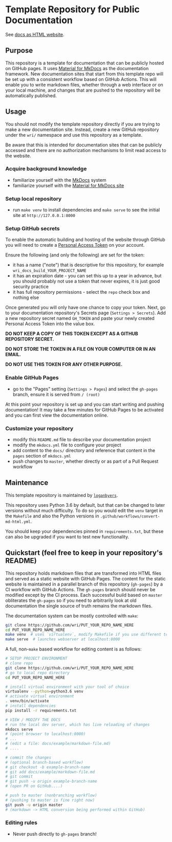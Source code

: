 # Template Repository for Public Documentation

See [docs as HTML website](https://wri.github.io/PUT_YOUR_REPO_NAME_HERE).


## Purpose
This repository is a template for documentation that can be publicly hosted on GitHub pages.
It uses [Material for MkDocs](https://squidfunk.github.io/mkdocs-material/) as the documentation framework.
New documentation sites that start from this template repo will be set up with a consistent workflow based on GitHub Actions.
This will enable you to write markdown files, whether through a web interface or on your local machine, and changes that are pushed to the repository will be automatically published.


## Usage
You should not modify the template repository directly if you are trying to make a new documentation site.
Instead, create a new GitHub repository under the `wri/` namespace and use this repository as a template.

Be aware that this is intended for documentation sites that can be publicly accessed and there are no authorization mechanisms to limit read access to the website.


### Acquire background knowledge

- familiarize yourself with the [MkDocs](https://www.mkdocs.org/getting-started/) system
- familiarize yourself with the [Material for MkDocs site](https://squidfunk.github.io/mkdocs-material/)


### Setup local repository

- run `make venv` to install dependencies and `make serve` to see the initial site at `http://127.0.0.1:8000`


### Setup GitHub secrets
To enable the automatic building and hosting of the website through GitHub you will need to create a [Personal Access Token](https://github.com/settings/tokens) on your account.

Ensure the following (and only the following) are set for the token:

- it has a name ("note") that is descriptive for this repository, for example `wri_docs_build_YOUR_PROJECT_NAME`
- it has an expiration date - you can set this up to a year in advance, but you should probably not use a token that never expires, it is just good security practice
- it has full repository permissions - select the `repo` check box and nothing else

Once generated you will only have one chance to copy your token.
Next, go to your documentation repository's Secrets page (`Settings > Secrets`).
Add a new repository secret named `GH_TOKEN` and paste your newly created Personal Access Token into the value box.

**DO NOT KEEP A COPY OF THIS TOKEN EXCEPT AS A GITHUB REPOSITORY SECRET.**

**DO NOT STORE THE TOKEN IN A FILE ON YOUR COMPUTER OR IN AN EMAIL.**

**DO NOT USE THIS TOKEN FOR ANY OTHER PURPOSE.**


### Enable GitHub Pages

- go to the "Pages" setting (`Settings > Pages`) and select the `gh-pages` branch, ensure it is served from `/ (root)`


At this point your repository is set up and you can start writing and pushing documentation!
It may take a few minutes for GitHub Pages to be activated and you can first view the documentation online.


### Customize your repository

- modify this `README.md` file to describe your documentation project
- modify the `mkdocs.yml` file to configure your project
- add content to the `docs/` directory and reference that content in the `pages` section of `mkdocs.yml`
- push changes to `master`, whether directly or as part of a Pull Request workflow


## Maintenance
This template repository is maintained by [`loganbyers`](https://github.com/loganbyers).

This repository uses Python 3.6 by default, but that can be changed to later versions without much difficulty.
To do so you would edit the `venv` target in the `Makefile` and also the Python versions in `.github/workflows/convert-md-html.yml`.

You should keep your dependencies pinned in `requirements.txt`, but these can also be upgraded if you want to test new functionality.


## Quickstart (feel free to keep in your repository's README)
This repository holds markdown files that are transformed into HTML files and served as a static website with GitHub Pages.
The content for the static website is maintained in a parallel branch of this repository (`gh-pages`) by a CI workflow with GitHub Actions.
The `gh-pages` branch should never be modified except by the CI process.
Each successful build based on `master` obliterates the `gh-pages` so if you need to arbitrarily look at old documentation the single source of truth remains the markdown files.

The documentation system can be mostly controlled with `make`:

```bash
git clone https://github.com/wri/PUT_YOUR_REPO_NAME_HERE
cd PUT_YOUR_REPO_NAME_HERE
make venv  # uses `virtualenv`, modify Makefile if you use different tool
make serve  # launches webserver at localhost:8000
```

A full, non-`make` based workflow for editing content is as follows:
```bash
# SETUP PROJECT ENVIRONMENT
# clone repo
git clone https://github.com/wri/PUT_YOUR_REPO_NAME_HERE
# go to local repo directory
cd PUT_YOUR_REPO_NAME_HERE

# install virtual environment with your tool of choice
virtualenv --python=python3.6 venv
# activate virtual environment
. venv/bin/activate
# install dependencies
pip install -r requirements.txt

# VIEW / MODIFY THE DOCS
# run the local dev server, which has live reloading of changes
mkdocs serve
# (point browser to localhost:8000)
# ...
# (edit a file: docs/example/markdown-file.md)
# ....

# commit the changes
# (optional branch-based workflow)
# git checkout -b example-branch-name
# git add docs/example/markdown-file.md
# git commit
# git push -u origin example-branch-name
# (open PR on GitHub....)

# push to master (nonbranching workflow)
# (pushing to master is fine right now)
git push -u origin master
# (markdown -> HTML conversion being performed within GitHub)
```


### Editing rules

- Never push directly to `gh-pages` branch!

